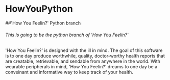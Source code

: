 # HowYouPython
##'How You Feelin?' Python branch

###### This is going to be the python branch of 'How You Feelin?'

'How You Feelin?' is designed with the ill in mind. The goal of this software is to 
one day produce worthwhile, quality, doctor-worthy health reports that are creatable, 
retrievable, and sendable from anywhere in the world. With wearable peripherals in 
mind, 'How You Feelin?' dreams to one day be a conveinant and informative way to keep
track of your health.